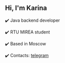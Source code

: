 ## Hi, I'm Karina

✔️ Java backend developer

✔️ RTU MIREA student

✔️ Based in Moscow

✔️ Contacts: [telegram](https://t.me/famelaflame) 
